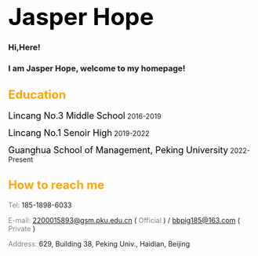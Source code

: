 # <font color="black" size=10>Jasper Hope</font>
### Hi,Here! 
### I am Jasper Hope, welcome to my homepage!
  
## <font color="orange" size=5>Education</font>
  <font color="black" size=4>Lincang No.3 Middle School</font> 2016-2019
  
  <font color="black" size=4>Lincang No.1 Senoir High</font> 2019-2022
  
  <font color="black" size=4>Guanghua School of Management, Peking University</font> 2022-Present
  
## <font color="orange" size=5>How to reach me</font>
  <font color="gray">Tel:</font> 185-1898-6033
  
  <font color="gray">E-mail:</font> 2200015893@gsm.pku.edu.cn ( <font color="gray">Official</font> ) / bbpig185@163.com ( <font color="gray">Private</font> )
  
  <font color="gray">Address:</font> 629, Building 38, Peking Univ., Haidian, Beijing
